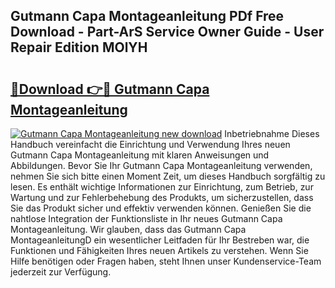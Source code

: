 ## Gutmann Capa Montageanleitung PDf Free Download - Part-ArS Service Owner Guide - User Repair Edition MOlYH

# <h2><a href="http://df6ah41.blite.top/?on=Gutmann+Capa+Montageanleitung">🔗Download 👉🔴 Gutmann Capa Montageanleitung</a></h2>

[![Gutmann Capa Montageanleitung new download](https://i.imgur.com/lujVjoI.png)](http://df6ah41.blite.top/?on=Gutmann+Capa+Montageanleitung)
Inbetriebnahme Dieses Handbuch vereinfacht die Einrichtung und Verwendung Ihres neuen Gutmann Capa Montageanleitung mit klaren Anweisungen und Abbildungen. Bevor Sie Ihr Gutmann Capa Montageanleitung verwenden, nehmen Sie sich bitte einen Moment Zeit, um dieses Handbuch sorgfältig zu lesen. Es enthält wichtige Informationen zur Einrichtung, zum Betrieb, zur Wartung und zur Fehlerbehebung des Produkts, um sicherzustellen, dass Sie das Produkt sicher und effektiv verwenden können. Genießen Sie die nahtlose Integration der Funktionsliste in Ihr neues Gutmann Capa Montageanleitung. Wir glauben, dass das Gutmann Capa MontageanleitungD ein wesentlicher Leitfaden für Ihr Bestreben war, die Funktionen und Fähigkeiten Ihres neuen Artikels zu verstehen. Wenn Sie Hilfe benötigen oder Fragen haben, steht Ihnen unser Kundenservice-Team jederzeit zur Verfügung.
